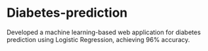 # Diabetes-prediction
Developed a machine learning-based web application for diabetes prediction using Logistic Regression, achieving 96% accuracy.
